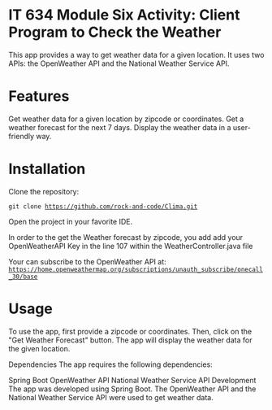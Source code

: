 # IT 634 Module Six Activity: Client Program to Check the Weather

This app provides a way to get weather data for a given location. It uses two APIs: the OpenWeather API and the National Weather Service API.

# Features
Get weather data for a given location by zipcode or coordinates.
Get a weather forecast for the next 7 days.
Display the weather data in a user-friendly way.

# Installation
Clone the repository:

<code>git clone https://github.com/rock-and-code/Clima.git</code>

Open the project in your favorite IDE.

In order to the get the Weather forecast by zipcode, you add add your OpenWeatherAPI Key in the line 107
within the WeatherController.java file

Your can subscribe to the OpenWeather API at: <code>https://home.openweathermap.org/subscriptions/unauth_subscribe/onecall_30/base</code>


# Usage
To use the app, first provide a zipcode or coordinates. Then, click on the "Get Weather Forecast" button. The app will display the weather data for the given location.

Dependencies
The app requires the following dependencies:

Spring Boot
OpenWeather API
National Weather Service API
Development
The app was developed using Spring Boot. The OpenWeather API and the National Weather Service API were used to get weather data.